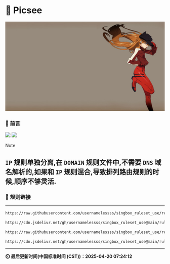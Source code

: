 
# 🧸 Picsee
![](https://raw.githubusercontent.com/usernamelessss/picture-bed/main/images/202504042256831.jpg)
### 📣 前言
![](https://shields.io/badge/-移除重复规则-ff69b4) ![](https://shields.io/badge/-IP&nbsp;规则单独存放不与&nbsp;DOMAIN&nbsp;等混合-green)
> [!NOTE]
**`IP` 规则单独分离,在 `DOMAIN` 规则文件中,不需要 `DNS` 域名解析的,如果和 `IP` 规则混合,导致排列路由规则的时候,顺序不够灵活.**
---

###  🔗 规则链接
---

```url
https://raw.githubusercontent.com/usernamelessss/singbox_ruleset_use/refs/heads/main/rule/Picsee/Picsee_No_IP.json
```

```url
https://cdn.jsdelivr.net/gh/usernamelessss/singbox_ruleset_use@main/rule/Picsee/Picsee_No_IP.json
```

```url
https://raw.githubusercontent.com/usernamelessss/singbox_ruleset_use/refs/heads/main/rule/Picsee/Picsee_No_IP.srs
```

```url
https://cdn.jsdelivr.net/gh/usernamelessss/singbox_ruleset_use@main/rule/Picsee/Picsee_No_IP.srs
```

---
**⏲️ 最后更新时间(中国标准时间 (CST))：2025-04-20 07:24:12**